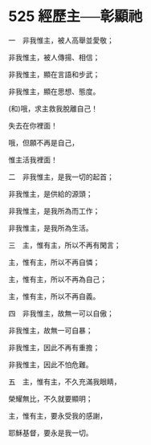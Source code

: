 # 525 經歷主──彰顯祂

一　非我惟主，被人高舉並愛敬；

非我惟主，被人傳揚、相信；

非我惟主，顯在言語和步武；

非我惟主，顯在思想、態度。

(和)哦，求主救我脫離自己！

失去在你裡面！

哦，但願不再是自己，

惟主活我裡面！

二　非我惟主，是我一切的起首；

非我惟主，是供給的源頭；

非我惟主，是我所為而工作；

非我惟主，是我所為生活。

三　主，惟有主，所以不再有閑言；

主，惟有主，所以不再自憐；

主，惟有主，所以不再為自己；

主，惟有主，所以不再自義。

四　非我惟主，故無一可以自傲；

非我惟主，故無一可自暴；

非我惟主，因此不再有重擔；

非我惟主，因此不怕危難。

五　主，惟有主，不久充滿我眼睛，

榮耀無比，不久就要顯明；

主，惟有主，要永受我的感謝，

耶穌基督，要永是我一切。


